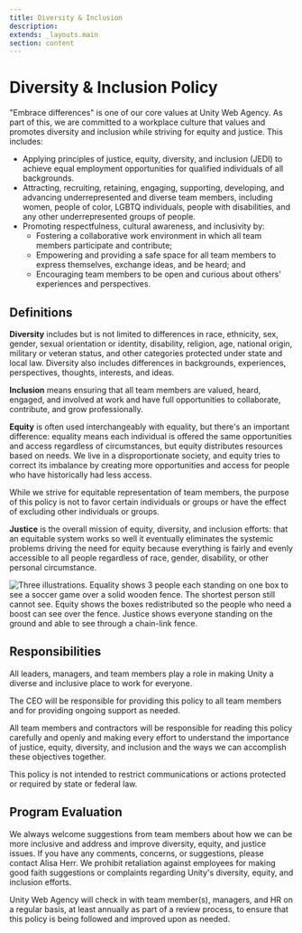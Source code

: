 ```yaml
---
title: Diversity & Inclusion
description:
extends: _layouts.main
section: content
---
```


# Diversity & Inclusion Policy

"Embrace differences" is one of our core values at Unity Web Agency. As part of this, we are committed to a workplace culture that values and promotes diversity and inclusion while striving for equity and justice. This includes:

- Applying principles of justice, equity, diversity, and inclusion (JEDI) to achieve equal employment opportunities for qualified individuals of all backgrounds.
- Attracting, recruiting, retaining, engaging, supporting, developing, and advancing underrepresented and diverse team members, including women, people of color, LGBTQ individuals, people with disabilities, and any other underrepresented groups of people.
- Promoting respectfulness, cultural awareness, and inclusivity by:
    - Fostering a collaborative work environment in which all team members participate and contribute;
    - Empowering and providing a safe space for all team members to express themselves, exchange ideas, and be heard; and
    - Encouraging team members to be open and curious about others' experiences and perspectives.

## Definitions

__Diversity__ includes but is not limited to differences in race, ethnicity, sex, gender, sexual orientation or identity, disability, religion, age, national origin, military or veteran status, and other categories protected under state and local law. Diversity also includes differences in backgrounds, experiences, perspectives, thoughts, interests, and ideas.

__Inclusion__ means ensuring that all team members are valued, heard, engaged, and involved at work and have full opportunities to collaborate, contribute, and grow professionally.

__Equity__ is often used interchangeably with equality, but there's an important difference: equality means each individual is offered the same opportunities and access regardless of circumstances, but equity distributes resources based on needs. We live in a disproportionate society, and equity tries to correct its imbalance by creating more opportunities and access for people who have historically had less access.

While we strive for equitable representation of team members, the purpose of this policy is not to favor certain individuals or groups or have the effect of excluding other individuals or groups.

__Justice__ is the overall mission of equity, diversity, and inclusion efforts: that an equitable system works so well it eventually eliminates the systemic problems driving the need for equity because everything is fairly and evenly accessible to all people regardless of race, gender, disability, or other personal circumstance.

![Three illustrations. Equality shows 3 people each standing on one box to see a soccer game over a solid wooden fence. The shortest person still cannot see. Equity shows the boxes redistributed so the people who need a boost can see over the fence. Justice shows everyone standing on the ground and able to see through a chain-link fence.](/assets/images/equity.jpg)

## Responsibilities

All leaders, managers, and team members play a role in making Unity a diverse and inclusive place to work for everyone.

The CEO will be responsible for providing this policy to all team members and for providing ongoing support as needed.

All team members and contractors will be responsible for reading this policy carefully and openly and making every effort to understand the importance of justice, equity, diversity, and inclusion and the ways we can accomplish these objectives together.

This policy is not intended to restrict communications or actions protected or required by state or federal law.

## Program Evaluation

We always welcome suggestions from team members about how we can be more inclusive and address and improve diversity, equity, and justice issues. If you have any comments, concerns, or suggestions, please contact Alisa Herr. We prohibit retaliation against employees for making good faith suggestions or complaints regarding Unity's diversity, equity, and inclusion efforts.

Unity Web Agency will check in with team member(s), managers, and HR on a regular basis, at least annually as part of a review process, to ensure that this policy is being followed and improved upon as needed.
